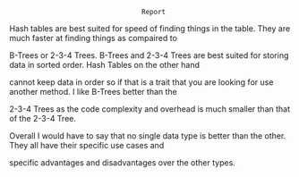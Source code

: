                                      Report

Hash tables are best suited for speed of finding things in the table.  They are much faster at finding things as compaired to 

B-Trees or 2-3-4 Trees.  B-Trees and 2-3-4 Trees are best suited for storing data in sorted order.  Hash Tables on the other hand 

cannot keep data in order so if that is a trait that you are looking for use another method.  I like B-Trees better than the

2-3-4 Trees as the code complexity and overhead is much smaller than that of the 2-3-4 Tree.
  
Overall I would have to say that no single data type is better than the other.  They all have their specific use cases and 

specific advantages and disadvantages over the other types.
